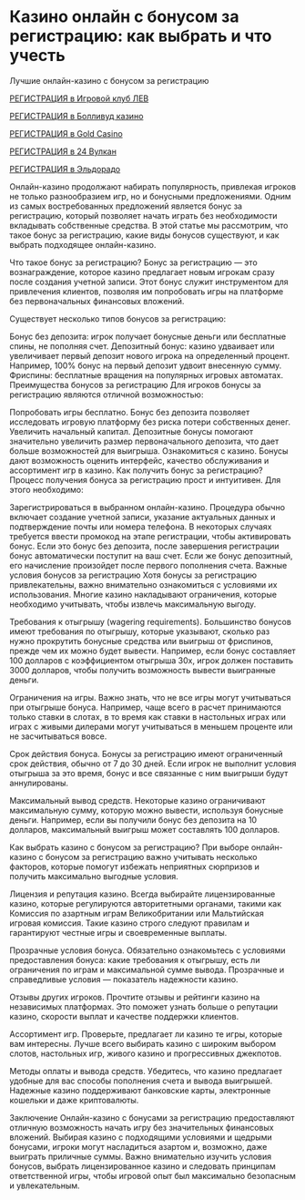 # Казино онлайн с бонусом за регистрацию: как выбрать и что учесть
Лучшие онлайн-казино с бонусом за регистрацию

[РЕГИСТРАЦИЯ в Игровой клуб ЛЕВ](https://yielddigitals.top?ref=fap_w41726p111_default)

[РЕГИСТРАЦИЯ в Болливуд казино](https://lucky-bo11ywood.top?ref=fap_w41726p129_default)

[РЕГИСТРАЦИЯ в Gold Casino](https://interup-moving.top?ref=fap_w41726p126_default)

[РЕГИСТРАЦИЯ в 24 Вулкан](https://digital-currents.top?ref=fap_w41726p113_default)

[РЕГИСТРАЦИЯ в Эльдорадо](https://digital-pours.top?ref=fap_w41726p112_default)

Онлайн-казино продолжают набирать популярность, привлекая игроков не только разнообразием игр, но и бонусными предложениями. Одним из самых востребованных предложений является бонус за регистрацию, который позволяет начать играть без необходимости вкладывать собственные средства. В этой статье мы рассмотрим, что такое бонус за регистрацию, какие виды бонусов существуют, и как выбрать подходящее онлайн-казино.

Что такое бонус за регистрацию?
Бонус за регистрацию — это вознаграждение, которое казино предлагает новым игрокам сразу после создания учетной записи. Этот бонус служит инструментом для привлечения клиентов, позволяя им попробовать игры на платформе без первоначальных финансовых вложений.

Существует несколько типов бонусов за регистрацию:

Бонус без депозита: игрок получает бонусные деньги или бесплатные спины, не пополняя счет.
Депозитный бонус: казино удваивает или увеличивает первый депозит нового игрока на определенный процент. Например, 100% бонус на первый депозит удвоит внесенную сумму.
Фриспины: бесплатные вращения на популярных игровых автоматах.
Преимущества бонусов за регистрацию
Для игроков бонусы за регистрацию являются отличной возможностью:

Попробовать игры бесплатно. Бонус без депозита позволяет исследовать игровую платформу без риска потери собственных денег.
Увеличить начальный капитал. Депозитные бонусы помогают значительно увеличить размер первоначального депозита, что дает больше возможностей для выигрыша.
Ознакомиться с казино. Бонусы дают возможность оценить интерфейс, качество обслуживания и ассортимент игр в казино.
Как получить бонус за регистрацию?
Процесс получения бонуса за регистрацию прост и интуитивен. Для этого необходимо:

Зарегистрироваться в выбранном онлайн-казино. Процедура обычно включает создание учетной записи, указание актуальных данных и подтверждение почты или номера телефона.
В некоторых случаях требуется ввести промокод на этапе регистрации, чтобы активировать бонус.
Если это бонус без депозита, после завершения регистрации бонус автоматически поступит на ваш счет. Если же бонус депозитный, его начисление произойдет после первого пополнения счета.
Важные условия бонусов за регистрацию
Хотя бонусы за регистрацию привлекательны, важно внимательно ознакомиться с условиями их использования. Многие казино накладывают ограничения, которые необходимо учитывать, чтобы извлечь максимальную выгоду.

Требования к отыгрышу (wagering requirements). Большинство бонусов имеют требования по отыгрышу, которые указывают, сколько раз нужно прокрутить бонусные средства или выигрыш от фриспинов, прежде чем их можно будет вывести. Например, если бонус составляет 100 долларов с коэффициентом отыгрыша 30x, игрок должен поставить 3000 долларов, чтобы получить возможность вывести выигранные деньги.

Ограничения на игры. Важно знать, что не все игры могут учитываться при отыгрыше бонуса. Например, чаще всего в расчет принимаются только ставки в слотах, в то время как ставки в настольных играх или играх с живыми дилерами могут учитываться в меньшем проценте или не засчитываться вовсе.

Срок действия бонуса. Бонусы за регистрацию имеют ограниченный срок действия, обычно от 7 до 30 дней. Если игрок не выполнит условия отыгрыша за это время, бонус и все связанные с ним выигрыши будут аннулированы.

Максимальный вывод средств. Некоторые казино ограничивают максимальную сумму, которую можно вывести, используя бонусные деньги. Например, если вы получили бонус без депозита на 10 долларов, максимальный выигрыш может составлять 100 долларов.

Как выбрать казино с бонусом за регистрацию?
При выборе онлайн-казино с бонусом за регистрацию важно учитывать несколько факторов, которые помогут избежать неприятных сюрпризов и получить максимально выгодные условия.

Лицензия и репутация казино. Всегда выбирайте лицензированные казино, которые регулируются авторитетными органами, такими как Комиссия по азартным играм Великобритании или Мальтийская игровая комиссия. Такие казино строго следуют правилам и гарантируют честные игры и своевременные выплаты.

Прозрачные условия бонуса. Обязательно ознакомьтесь с условиями предоставления бонуса: какие требования к отыгрышу, есть ли ограничения по играм и максимальной сумме вывода. Прозрачные и справедливые условия — показатель надежности казино.

Отзывы других игроков. Прочтите отзывы и рейтинги казино на независимых платформах. Это поможет узнать больше о репутации казино, скорости выплат и качестве поддержки клиентов.

Ассортимент игр. Проверьте, предлагает ли казино те игры, которые вам интересны. Лучше всего выбирать казино с широким выбором слотов, настольных игр, живого казино и прогрессивных джекпотов.

Методы оплаты и вывода средств. Убедитесь, что казино предлагает удобные для вас способы пополнения счета и вывода выигрышей. Надежные казино поддерживают банковские карты, электронные кошельки и даже криптовалюты.

Заключение
Онлайн-казино с бонусами за регистрацию предоставляют отличную возможность начать игру без значительных финансовых вложений. Выбирая казино с подходящими условиями и щедрыми бонусами, игроки могут насладиться азартом и, возможно, даже выиграть приличные суммы. Важно внимательно изучить условия бонусов, выбрать лицензированное казино и следовать принципам ответственной игры, чтобы игровой опыт был максимально безопасным и увлекательным.
